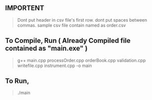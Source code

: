 ## IMPORTENT
> Dont put header in csv file's first row.
> dont put spaces between commas.
> sample csv file contain named as order.csv


## To Compile, Run ( Already Compiled file contained as "main.exe" )
> g++ main.cpp processOrder.cpp orderBook.cpp validation.cpp writefile.cpp instrument.cpp -o main

## To Run,
> ./main
